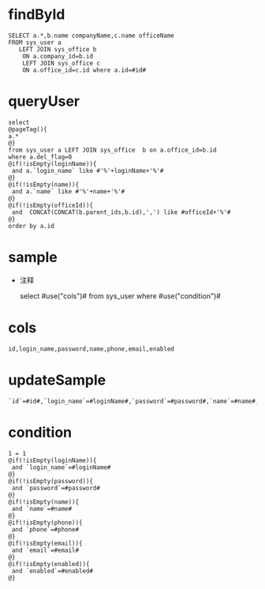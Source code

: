findById
===
 
	SELECT a.*,b.name companyName,c.name officeName
	FROM sys_user a
       LEFT JOIN sys_office b 
        ON a.company_id=b.id
        LEFT JOIN sys_office c 
        ON a.office_id=c.id where a.id=#id#

queryUser
===
 
 	select
 	@pageTag(){
 	a.* 
 	@}
 	from sys_user a LEFT JOIN sys_office  b on a.office_id=b.id
 	where a.del_flag=0
 	@if(!isEmpty(loginName)){
	 and a.`login_name` like #'%'+loginName+'%'#
	@}
 	@if(!isEmpty(name)){
	 and a.`name` like #'%'+name+'%'#
	@}
 	@if(!isEmpty(officeId)){
	 and  CONCAT(CONCAT(b.parent_ids,b.id),',') like #officeId+'%'#
	@}
 	order by a.id 
 

sample
===
* 注释

	select #use("cols")# from sys_user where #use("condition")#

cols
===

	id,login_name,password,name,phone,email,enabled

updateSample
===

	`id`=#id#,`login_name`=#loginName#,`password`=#password#,`name`=#name#,`phone`=#phone#,`email`=#email#,`enabled`=#enabled#

condition
===

	1 = 1  
	@if(!isEmpty(loginName)){
	 and `login_name`=#loginName#
	@}
	@if(!isEmpty(password)){
	 and `password`=#password#
	@}
	@if(!isEmpty(name)){
	 and `name`=#name#
	@}
	@if(!isEmpty(phone)){
	 and `phone`=#phone#
	@}
	@if(!isEmpty(email)){
	 and `email`=#email#
	@}
	@if(!isEmpty(enabled)){
	 and `enabled`=#enabled#
	@}
	
